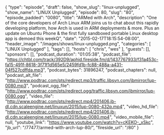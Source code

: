 {
  "type": "episode",
  "draft": false,
  "show_slug": "linux-unplugged",
  "show_name": "LINUX Unplugged",
  "episode": 80,
  "slug": "80",
  "episode_padded": "0080",
  "title": "ARMed with Arch",
  "description": "One of the core developers of Arch Linux ARM joins us to chat about this rapidly developing platform, how Arch is used in ARM deployments & more.  Plus an update on Ubuntu Phone & the first fully sandboxed portable Linux desktop app is demoed this weekQ",
  "date": "2015-02-17T18:15:54-08:00",
  "header_image": "/images/shows/linux-unplugged.png",
  "categories": [
    "LINUX Unplugged"
  ],
  "tags": [],
  "hosts": [
    "chris",
    "wes"
  ],
  "guests": [],
  "sponsors": [],
  "podcast_duration": "01:05:38",
  "podcast_file": "https://chtbl.com/track/392D9/aphid.fireside.fm/d/1437767933/f31a453c-fa15-491f-8618-3f71f1d565e5/2459fd1b-fc88-488a-a431-04f527cdffda.mp3",
  "podcast_bytes": 31896247,
  "podcast_chapters": null,
  "podcast_alt_file": "http://www.podtrac.com/pts/redirect.mp3/traffic.libsyn.com/jbmirror/lup-0080.mp3",
  "podcast_ogg_file": "http://www.podtrac.com/pts/redirect.ogg/traffic.libsyn.com/jbmirror/lup-0080.ogg",
  "video_file": "http://www.podtrac.com/pts/redirect.mp4/201406.jb-dl.cdn.scaleengine.net/linuxun/2015/lup-0080-432p.mp4",
  "video_hd_file": "http://www.podtrac.com/pts/redirect.mp4/201406.jb-dl.cdn.scaleengine.net/linuxun/2015/lup-0080.mp4",
  "video_mobile_file": null,
  "youtube_link": "https://www.youtube.com/watch?v=cKEKO-_xSkc",
  "jb_url": "/77477/armed-with-arch-lup-80/",
  "fireside_url": "/80"
}


